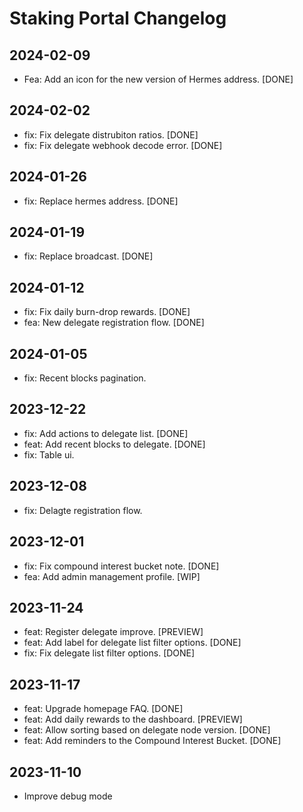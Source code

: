 # Staking Portal Changelog
## 2024-02-09
- Fea: Add an icon for the new version of Hermes address. [DONE]

## 2024-02-02
- fix: Fix delegate distrubiton ratios. [DONE]
- fix: Fix delegate webhook decode error. [DONE]

## 2024-01-26
- fix: Replace hermes address. [DONE]

## 2024-01-19
- fix: Replace broadcast. [DONE]

## 2024-01-12
- fix: Fix daily burn-drop rewards. [DONE]
- fea: New delegate registration flow. [DONE]

## 2024-01-05
- fix: Recent blocks pagination.

## 2023-12-22
- fix: Add actions to delegate list. [DONE]
- feat: Add recent blocks to delegate. [DONE]
- fix: Table ui.

## 2023-12-08
- fix: Delagte registration flow.

## 2023-12-01
- fix: Fix compound interest bucket note. [DONE]
- fea: Add admin management profile. [WIP]
## 2023-11-24
- feat: Register delegate improve. [PREVIEW]
- feat: Add label for delegate list filter options. [DONE]
- fix: Fix delegate list filter options. [DONE]
## 2023-11-17
- feat: Upgrade homepage FAQ. [DONE]
- feat: Add daily rewards to the dashboard. [PREVIEW]
- feat: Allow sorting based on delegate node version. [DONE]
- feat: Add reminders to the Compound Interest Bucket. [DONE]
## 2023-11-10
- Improve debug mode
